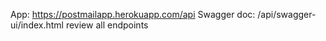 App: https://postmailapp.herokuapp.com/api
Swagger doc: /api/swagger-ui/index.html review all endpoints
